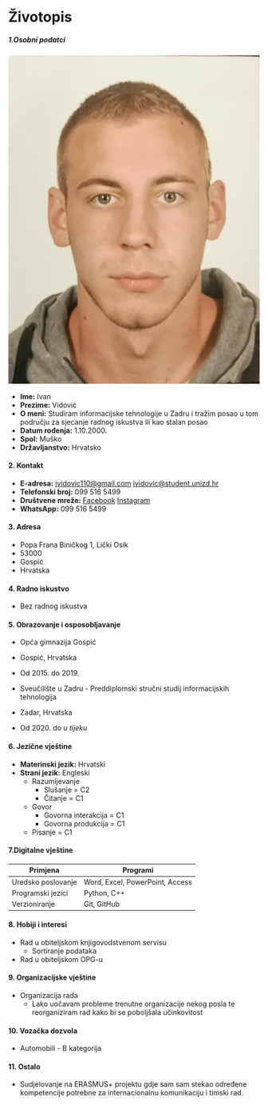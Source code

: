 <h1>Životopis</h1>
<h5>1.Osobni podatci</h4>

![Slika](img/osobna_slika.jpg)

* **Ime:** Ivan
* **Prezime:** Vidović
* **O meni:** Studiram informacijske tehnologije u Zadru i tražim posao u tom području za sjecanje radnog iskustva ili kao stalan posao
* **Datum rođenja:** 1.10.2000.
* **Spol:** Muško
* **Državljanstvo:** Hrvatsko

<h4>2. Kontakt</h4>

* **E-adresa:** ividovic110@gmail.com
ividovic@student.unizd.hr
* **Telefonski broj:** 099 516 5499 
* **Društvene mreže:** [Facebook](https://www.facebook.com/1000RRide/) [Instagram](https://www.instagram.com/ivan1000rr/)
* **WhatsApp:** 099 516 5499

<h4>3. Adresa</h4>

* Popa Frana Biničkog 1, Lički Osik
* 53000
* Gospić
* Hrvatska

<h4>4. Radno iskustvo</h4>

* Bez radnog iskustva

<h4>5. Obrazovanje i osposobljavanje</h4>

* Opća gimnazija Gospić
* Gospić, Hrvatska
* Od 2015. do 2019.

* Sveučilište u Zadru - Preddiplomski stručni studij informacijskih tehnologija
* Zadar, Hrvatska
* Od 2020. do *u tijeku*

<h4>6. Jezične vještine</h4>

* **Materinski jezik:** Hrvatski
* **Strani jezik:** Engleski
    * Razumijevanje
        * Slušanje = C2
        * Čitanje = C1
    * Govor
        * Govorna interakcija = C1
        * Govorna produkcija = C1
    * Pisanje = C1

<H4>7.Digitalne vještine</h4>

Primjena | Programi
-------- | -------- 
Uredsko poslovanje | Word, Excel, PowerPoint, Access
Programski jezici | Python, C++
Verzioniranje | Git, GitHub

<h4>8. Hobiji i interesi </h4>

* Rad u obiteljskom knjigovodstvenom servisu
    * Sortiranje podataka
* Rad u obiteljskom OPG-u

<h4>9. Organizacijske vještine</h4>

* Organizacija rada
    * Lako uočavam probleme trenutne organizacije nekog posla te reorganiziram rad kako bi se poboljšala učinkovitost
<h4>10. Vozačka dozvola</h4>

* Automobili - B kategorija

<h4>11. Ostalo</h4>

* Sudjelovanje na ERASMUS+ projektu gdje sam sam stekao određene kompetencije potrebne za internacionalnu komunikaciju i timski rad.
